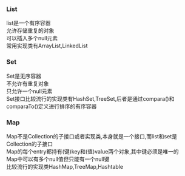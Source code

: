 ### List
list是一个有序容器  
允许存储重复的对象  
可以插入多个null元素  
常用实现类有ArrayList,LinkedList  

### Set  
Set是无序容器  
不允许有重复对象  
只允许一个null元素  
Set接口比较流行的实现类有HashSet,TreeSet,后者是通过compara()和comparaTo()定义进行排序的有序容器  

### Map
Map不是Collection的子接口或者实现类,本身就是一个接口,而list和set是Collection的子接口  
Map的每个entry都持有(键)key和(值)value两个对象,其中键必须是唯一的  
Map中可以有多个null值但只能有一个null键  
比较流行的实现类HashMap,TreeMap,Hashtable  
